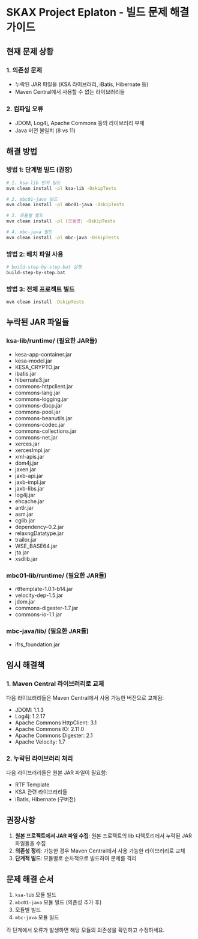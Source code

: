 # SKAX Project Eplaton - 빌드 문제 해결 가이드

## 현재 문제 상황

### 1. 의존성 문제
- 누락된 JAR 파일들 (KSA 라이브러리, iBatis, Hibernate 등)
- Maven Central에서 사용할 수 없는 라이브러리들

### 2. 컴파일 오류
- JDOM, Log4j, Apache Commons 등의 라이브러리 부재
- Java 버전 불일치 (8 vs 11)

## 해결 방법

### 방법 1: 단계별 빌드 (권장)
```bash
# 1. ksa-lib 먼저 빌드
mvn clean install -pl ksa-lib -DskipTests

# 2. mbc01-java 빌드
mvn clean install -pl mbc01-java -DskipTests

# 3. 모듈별 빌드
mvn clean install -pl [모듈명] -DskipTests

# 4. mbc-java 빌드
mvn clean install -pl mbc-java -DskipTests
```

### 방법 2: 배치 파일 사용
```bash
# build-step-by-step.bat 실행
build-step-by-step.bat
```

### 방법 3: 전체 프로젝트 빌드
```bash
mvn clean install -DskipTests
```

## 누락된 JAR 파일들

### ksa-lib/runtime/ (필요한 JAR들)
- kesa-app-container.jar
- kesa-model.jar
- KESA_CRYPTO.jar
- ibatis.jar
- hibernate3.jar
- commons-httpclient.jar
- commons-lang.jar
- commons-logging.jar
- commons-dbcp.jar
- commons-pool.jar
- commons-beanutils.jar
- commons-codec.jar
- commons-collections.jar
- commons-net.jar
- xerces.jar
- xercesImpl.jar
- xml-apis.jar
- dom4j.jar
- jaxen.jar
- jaxb-api.jar
- jaxb-impl.jar
- jaxb-libs.jar
- log4j.jar
- ehcache.jar
- antlr.jar
- asm.jar
- cglib.jar
- dependency-0.2.jar
- relaxngDatatype.jar
- trailor.jar
- WSE_BASE64.jar
- jta.jar
- xsdlib.jar

### mbc01-lib/runtime/ (필요한 JAR들)
- rtftemplate-1.0.1-b14.jar
- velocity-dep-1.5.jar
- jdom.jar
- commons-digester-1.7.jar
- commons-io-1.1.jar

### mbc-java/lib/ (필요한 JAR들)
- ifrs_foundation.jar

## 임시 해결책

### 1. Maven Central 라이브러리로 교체
다음 라이브러리들은 Maven Central에서 사용 가능한 버전으로 교체됨:
- JDOM: 1.1.3
- Log4j: 1.2.17
- Apache Commons HttpClient: 3.1
- Apache Commons IO: 2.11.0
- Apache Commons Digester: 2.1
- Apache Velocity: 1.7

### 2. 누락된 라이브러리 처리
다음 라이브러리들은 원본 JAR 파일이 필요함:
- RTF Template
- KSA 관련 라이브러리들
- iBatis, Hibernate (구버전)

## 권장사항

1. **원본 프로젝트에서 JAR 파일 수집**: 원본 프로젝트의 lib 디렉토리에서 누락된 JAR 파일들을 수집
2. **의존성 정리**: 가능한 경우 Maven Central에서 사용 가능한 라이브러리로 교체
3. **단계적 빌드**: 모듈별로 순차적으로 빌드하여 문제를 격리

## 문제 해결 순서

1. `ksa-lib` 모듈 빌드
2. `mbc01-java` 모듈 빌드 (의존성 추가 후)
3. 모듈별 빌드
4. `mbc-java` 모듈 빌드

각 단계에서 오류가 발생하면 해당 모듈의 의존성을 확인하고 수정하세요. 